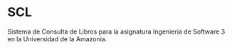 # SCL
Sistema de Consulta de Libros para la asignatura Ingenieria de Software 3 en la Universidad de la Amazonia. 
